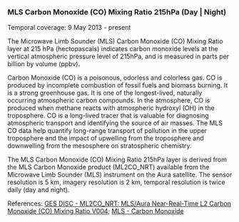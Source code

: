 ### MLS Carbon Monoxide (CO) Mixing Ratio 215hPa (Day | Night)
Temporal coverage: 9 May 2013 - present

The Microwave Limb Sounder (MLS) Carbon Monoxide (CO) Mixing Ratio layer at 215 hPa (hectopascals) indicates carbon monoxide levels at the vertical atmospheric pressure level of 215hPa, and is measured in parts per billion by volume (ppbv).

Carbon Monoxide (CO) is a poisonous, odorless and colorless gas. CO is produced by incomplete combustion of fossil fuels and biomass burning. It is a strong greenhouse gas. It is one of the longest-lived, naturally occurring atmospheric carbon compounds. In the atmosphere, CO is produced when methane reacts with atmospheric hydroxyl (OH) in the troposphere. CO is a long-lived tracer that is valuable for diagnosing atmospheric transport and identifying the source of air masses. The MLS CO data help quantify long-range transport of pollution in the upper troposphere and the impact of upwelling from the troposphere and downwelling from the mesosphere on stratospheric chemistry.

The MLS Carbon Monoxide (CO) Mixing Ratio 215hPa layer is derived from the MLS Carbon Monoxide product (ML2CO_NRT) available from the Microwave Limb Sounder (MLS) instrument on the Aura satellite. The sensor resolution is 5 km, imagery resolution is 2 km, temporal resolution is twice daily (day and night).

References: [GES DISC - ML2CO_NRT: MLS/Aura Near-Real-Time L2 Carbon Monoxide (CO) Mixing Ratio V004](https://disc.gsfc.nasa.gov/datasets/ML2CO_NRT_V004/summary); [MLS - Carbon Monoxide](http://mls.jpl.nasa.gov/products/co_product.php)
